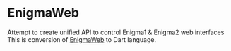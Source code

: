 EnigmaWeb
=========

Attempt to create unified API to control Enigma1 &amp; Enigma2 web interfaces
This is conversion of [EnigmaWeb](https://github.com/shaxxx/EnigmaWeb) to Dart language.
